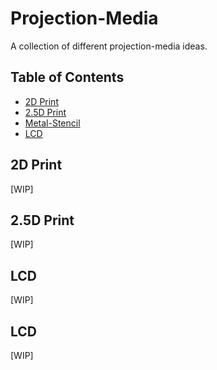 # Projection-Media

A collection of different projection-media ideas.

## Table of Contents

* [2D Print](#2d-print)
* [2.5D Print](#2.5d-print)
* [Metal-Stencil](#metal-stencil)
* [LCD](#lcd)

## 2D Print

[WIP]

## 2.5D Print

[WIP]

## LCD

[WIP]

## LCD

[WIP]
